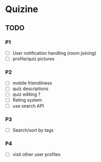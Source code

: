 # Quizine

## TODO
### P1
- [ ] User notification handling (room joining)
- [ ] profile/quiz pictures

### P2
- [ ] mobile friendliness
- [ ] quiz descriptions
- [ ] quiz editing ?
- [ ] Rating system
- [ ] use search API

### P3
- [ ] Search/sort by tags

### P4
- [ ] visit other user profiles